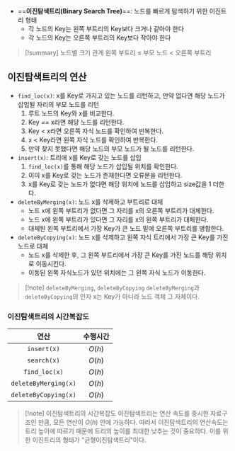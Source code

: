 - ==**이진탐색트리(Binary Search Tree)**==: 노드를 빠르게 탐색하기 위한 이진트리 형태
	- 각 노드의 Key는 왼쪽 부트리의 Key보다 크거나 같아야 한다
	- 각 노드의 Key는 오른쪽 부트리의 Key보다 작아야 한다

> [!summary] 노드별 크기 관계
>  왼쪽 부트리 ≤ 부모 노드 < 오른쪽 부트리


## 이진탐색트리의 연산
- `find_loc(x)`: x를 Key로 가지고 있는 노드를 리턴하고, 만약 없다면 해당 노드가 삽입될 자리의 부모 노드를 리턴
	1. 루트 노드의 Key와 x를 비교한다.
	2. Key == x라면 해당 노드를 리턴한다.
	3. Key < x라면 오른쪽 자식 노드를 확인하여 반복한다.
	4. x < Key라면 왼쪽 자식 노드를 확인하여 반복한다.
	5. 만약 찾지 못했다면 해당 노드의 부모 노드가 될 노드를 리턴한다.
- `insert(x)`: 트리에 x를 Key로 갖는 노드를 삽입
	1. `find_loc(x)`를 통해 해당 노드가 삽입될 위치를 확인한다.
	2. 이미 x를 Key로 갖는 노드가 존재한다면 오류문을 리턴한다.
	3. x를 Key로 갖는 노드가 없다면 해당 위치에 노드를 삽입하고 size값을 1 더한다.
- `deleteByMerging(x)`: 노드 x를 삭제하고 부트리로 대체
	- 노드 x에 왼쪽 부트리가 없다면 그 자리를 x의 오른쪽 부트리가 대체한다.
	- 노드 x에 왼쪽 부트리가 있다면 그 자리를 x의 왼쪽 부트리가 대체한다.
	- 대체된 왼쪽 부트리에서 가장 Key가 큰 노드 밑에 오른쪽 부트리를 병합한다.
- `deleteByCopying(x)`: 노드 x를 삭제하고 왼쪽 자식 트리에서 가장 큰 Key를 가진 노드로 대체
	- 노드 x를 삭제한 후, 그 왼쪽 부트리에서 가장 큰 Key를 가진 노드를 해당 위치로 이동시킨다.
	- 이동된 왼쪽 자식노드가 있던 위치에는 그 왼쪽 자식 노드가 이동한다.

> [!note] `deleteByMerging`, `deleteByCopying`
>  `deleteByMerging`과 `deleteByCopying`의 인자 x는 Key가 아니라 노드 객체 그 자체이다.


### 이진탐색트리의 시간복잡도

|         연산         | 수행시간 |
|:--------------------:|:--------:|
|     `insert(x)`      |  $O(h)$  |
| `search(x)` |  $O(h)$  |
| `find_loc(x)` |  $O(h)$  |
| `deleteByMerging(x)` |  $O(h)$  |
| `deleteByCopying(x)` |  $O(h)$  |

> [!note] 이진탐색트리의 시간복잡도
>  이진탐색트리는 연산 속도를 중시한 자료구조인 만큼, 모든 연산이 $O(h)$ 안에 가능하다.
>  따라서 이진탐색트리의 연산속도는 트리 높이에 따르기 때문에 트리의 높이를 최대한 낮추는 것이 중요하다. 이를 위한 이진트리의 형태가 "균형이진탐색트리"이다.